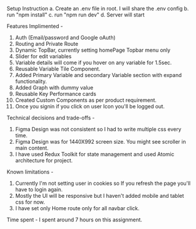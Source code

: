 Setup Instruction
  a. Create an .env file in root. I will share the .env config
  b. run "npm install"
  c. run "npm run dev"
  d. Server will start

Features Implimented - 
  1. Auth (Email/password and Google oAuth)
  2. Routing and Private Route
  3. Dynamic TopBar, currently setting homePage Topbar menu only
  4. Slider for edit variables
  5. Variable details will come if you hover on any variable for 1.5sec.
  6. Reusable Variable Tile Component.
  7. Added Primary Variable and secondary Variable section with expand functionality.
  8. Added Graph with dummy value
  9. Reusable Key Performance cards
  10. Created Custom Components as per product requirement.
  11. Once you signin if you click on user Icon you'll be logged out.

Technical decisions and trade-offs -
  1. Figma Design was not consistent so I had to write multiple css every time.
  2. Figma Design was for 1440X992 screen size. You might see scroller in main content.
  3. I have used Redux Toolkit for state management and used Atomic architecture for project.

Known limitations -
  1. Currently I'm not setting user in cookies so If you refresh the page you'll have to login again.
  2. Mostly the UI will be responsive but I haven't added mobile and tablet css for now.
  3. I have set only Home route only for all navbar click.

Time spent - I spent around 7 hours on this assignment.
